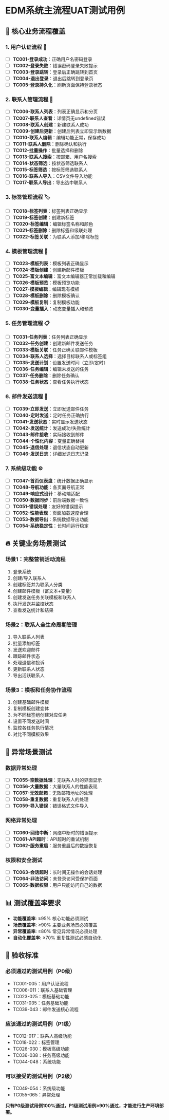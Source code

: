 # EDM系统主流程UAT测试用例

## 🎯 核心业务流程覆盖

### 1. 用户认证流程 🔐
- [ ] **TC001-登录成功**：正确用户名密码登录
- [ ] **TC002-登录失败**：错误密码登录失败提示
- [ ] **TC003-登录跳转**：登录后正确跳转到首页
- [ ] **TC004-退出登录**：退出后跳转到登录页
- [ ] **TC005-登录持久化**：刷新页面保持登录状态

### 2. 联系人管理流程 👥
- [ ] **TC006-联系人列表**：列表正确显示和分页
- [ ] **TC007-联系人查看**：详情页无undefined错误
- [ ] **TC008-联系人创建**：新建联系人成功
- [ ] **TC009-创建后更新**：创建后列表立即显示新数据
- [ ] **TC010-联系人编辑**：编辑功能正常，保存成功
- [ ] **TC011-联系人删除**：删除确认和执行
- [ ] **TC012-批量操作**：批量选择和删除
- [ ] **TC013-联系人搜索**：按邮箱、用户名搜索
- [ ] **TC014-状态筛选**：按状态筛选联系人
- [ ] **TC015-标签筛选**：按标签筛选联系人
- [ ] **TC016-联系人导入**：CSV文件导入功能
- [ ] **TC017-联系人导出**：导出选中联系人

### 3. 标签管理流程 🏷️
- [ ] **TC018-标签列表**：标签列表正确显示
- [ ] **TC019-标签创建**：创建新标签
- [ ] **TC020-标签编辑**：编辑标签名称和颜色
- [ ] **TC021-标签删除**：删除标签和级联处理
- [ ] **TC022-标签关联**：为联系人添加/移除标签

### 4. 模板管理流程 📄
- [ ] **TC023-模板列表**：模板列表正确显示
- [ ] **TC024-模板创建**：创建新邮件模板
- [ ] **TC025-富文本编辑**：富文本编辑器正常加载和编辑
- [ ] **TC026-模板预览**：模板预览功能
- [ ] **TC027-模板编辑**：编辑现有模板
- [ ] **TC028-模板删除**：删除模板确认
- [ ] **TC029-模板复制**：复制模板功能
- [ ] **TC030-变量插入**：动态变量插入和预览

### 5. 任务管理流程 📋
- [ ] **TC031-任务列表**：任务列表正确显示
- [ ] **TC032-任务创建**：创建新邮件发送任务
- [ ] **TC033-模板关联**：任务正确关联邮件模板
- [ ] **TC034-联系人选择**：选择目标联系人或标签组
- [ ] **TC035-发送计划**：设置发送时间（立即/定时）
- [ ] **TC036-任务编辑**：编辑未发送的任务
- [ ] **TC037-任务删除**：删除任务确认
- [ ] **TC038-任务状态**：查看任务执行状态

### 6. 邮件发送流程 📧
- [ ] **TC039-立即发送**：立即发送邮件任务
- [ ] **TC040-定时发送**：定时任务正确执行
- [ ] **TC041-发送状态**：实时显示发送状态
- [ ] **TC042-发送统计**：发送成功/失败统计
- [ ] **TC043-邮件接收**：实际接收到邮件
- [ ] **TC044-个性化内容**：变量正确替换
- [ ] **TC045-退信处理**：退信状态自动更新
- [ ] **TC046-发送日志**：详细发送日志记录

### 7. 系统级功能 ⚙️
- [ ] **TC047-首页仪表盘**：统计数据正确显示
- [ ] **TC048-导航功能**：各页面导航正常
- [ ] **TC049-响应式设计**：移动端适配
- [ ] **TC050-数据同步**：前后端数据一致性
- [ ] **TC051-错误处理**：友好的错误提示
- [ ] **TC052-性能表现**：页面加载速度合理
- [ ] **TC053-数据导出**：系统数据导出功能
- [ ] **TC054-系统稳定性**：长时间运行稳定

## 🔥 关键业务场景测试

### 场景1：完整营销活动流程
1. 登录系统
2. 创建/导入联系人
3. 创建标签并为联系人分类
4. 创建邮件模板（富文本+变量）
5. 创建发送任务关联模板和联系人
6. 执行发送并监控状态
7. 查看发送统计和结果

### 场景2：联系人全生命周期管理
1. 导入联系人列表
2. 批量添加标签
3. 发送欢迎邮件
4. 跟踪邮件状态
5. 处理退信和投诉
6. 更新联系人状态
7. 导出活跃联系人

### 场景3：模板和任务协作流程
1. 创建基础邮件模板
2. 复制模板创建变体
3. 为不同标签组创建对应任务
4. 设置不同发送时间
5. 监控各任务执行情况
6. 对比不同模板效果

## 🚨 异常场景测试

### 数据异常处理
- [ ] **TC055-空数据处理**：无联系人时的界面显示
- [ ] **TC056-大量数据**：大量联系人的性能表现
- [ ] **TC057-无效邮箱**：无效邮箱地址的处理
- [ ] **TC058-重复数据**：重复联系人的处理
- [ ] **TC059-导入错误**：错误格式文件导入

### 网络异常处理
- [ ] **TC060-网络中断**：网络中断时的错误提示
- [ ] **TC061-API超时**：API超时的重试机制
- [ ] **TC062-服务重启**：服务重启后的数据恢复

### 权限和安全测试
- [ ] **TC063-会话超时**：长时间无操作的会话处理
- [ ] **TC064-非法访问**：未登录访问受保护页面
- [ ] **TC065-数据权限**：用户只能访问自己的数据

## 📊 测试覆盖率要求

- **功能覆盖率**: ≥95% 核心功能必须测试
- **场景覆盖率**: ≥90% 主要业务场景必须覆盖
- **异常覆盖率**: ≥80% 常见异常情况必须处理
- **自动化覆盖率**: ≥70% 重复性测试必须自动化

## 🎯 验收标准

### 必须通过的测试用例（P0级）
- TC001-005：用户认证流程
- TC006-011：联系人基础管理
- TC023-025：模板基础功能  
- TC031-035：任务基础功能
- TC039-043：邮件发送核心流程

### 应该通过的测试用例（P1级）
- TC012-017：联系人高级功能
- TC018-022：标签管理
- TC026-030：模板高级功能
- TC036-038：任务高级功能
- TC044-048：系统功能

### 可以接受的测试用例（P2级）
- TC049-054：系统级功能
- TC055-065：异常处理

**只有P0级测试用例100%通过，P1级测试用例≥90%通过，才能进行生产环境部署。** 